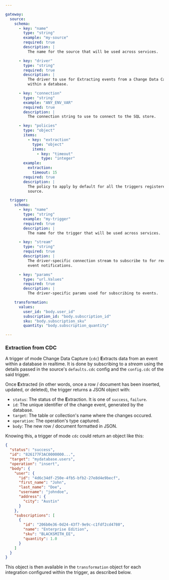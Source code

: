 ```yaml
---

gateway:
  source:
    schema:
      - key: "name"
        type: "string"
        example: "my-source"
        required: true
        description: |
          The name for the source that will be used across services.

      - key: "driver"
        type: "string"
        required: true
        description: |
          The driver to use for Extracting events from a Change Data Capture
          within a database.

      - key: "connection"
        type: "string"
        example: "ANY_ENV_VAR"
        required: true
        description: |
          The connection string to use to connect to the SQL store.

      - key: "policies"
        type: "object"
        items:
          - key: "extraction"
            type: "object"
            items:
              - key: "timeout"
                type: "integer"
        example:
          extraction:
            timeout: 15
        required: true
        description: |
          The policy to apply by default for all the triggers registered in this
          source.

  trigger:
    schema:
      - key: "name"
        type: "string"
        example: "my-trigger"
        required: true
        description: |
          The name for the trigger that will be used across services.

      - key: "stream"
        type: "string"
        required: true
        description: |
          The driver-specific connection stream to subscribe to for receiving
          event notifications.

      - key: "params"
        type: "url.Values"
        required: true
        description: |
          The driver-specific params used for subscribing to events.

    transformation:
      values:
        user_id: "body.user_id"
        subscription_id: "body.subscription_id"
        sku: "body.subscription_sku"
        quantity: "body.subscription_quantity"

---
```


### Extraction from CDC

A trigger of mode Change Data Capture (`cdc`) **E**xtracts data from an event
within a database in realtime. It is done by subscribing to a *stream* using the
details passed in the source's `defaults.cdc` config and the `config.cdc` of the
said trigger.

Once **E**xtracted (in other words, once a row / document has been inserted,
updated, or deleted), the trigger returns a JSON object with:
- `status`: The status of the **E**xtraction. It is one of `success`, `failure`.
- `id`: The unique identifier of the change event, generated by the database.
- `target`: The table or collection's name where the changes occured.
- `operation`: The operation's type captured.
- `body`: The new row / document formatted in JSON.

Knowing this, a trigger of mode `cdc` could return an object like this:
```json
{
  "status": "success",
  "id": "826177F3AC0000000...",
  "target": "mydatabase.users",
  "operation": "insert",
  "body": {
    "user": {
      "id": "4d6c34df-250e-4fb5-bfb2-27e8d4e9becf",
      "first_name": "John",
      "last_name": "Doe",
      "username": "johndoe",
      "address": {
        "city": "Austin"
      }
    },
    "subscriptions": [
      {
        "id": "206b0e36-0d24-43f7-9e9c-c1fdf2cd4780",
        "name": "Enterprise Edition",
        "sku": "BLACKSMITH_EE",
        "quantity": 1.0
      }
    ]
  }
}
```

This object is then available in the `transformation` object for each integration
configured within the trigger, as described below.
